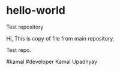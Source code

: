 # hello-world
Test repository


Hi, This is copy of file from main repository.

Test repo.


#kamal
#developer
Kamal Upadhyay
